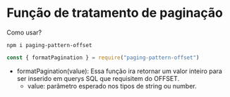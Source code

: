 # Função de tratamento de paginação

Como usar?

```shell
npm i paging-pattern-offset
```

```js
const { formatPagination } = require("paging-pattern-offset")
```

- formatPagination(value): 
    Essa função ira retornar um valor inteiro para ser inserido em querys SQL que requisitem do OFFSET.
    - value: parâmetro esperado nos tipos de string ou number.